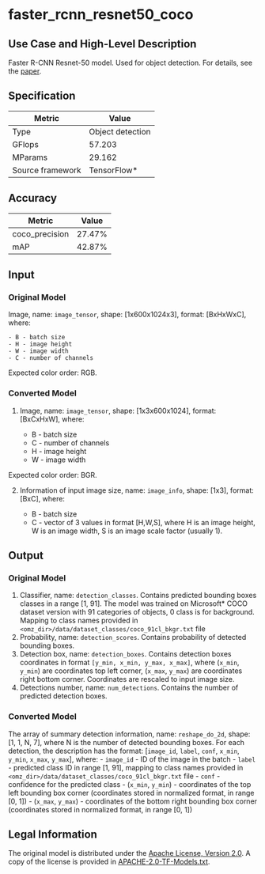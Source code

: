 # faster_rcnn_resnet50_coco

## Use Case and High-Level Description

Faster R-CNN Resnet-50 model. Used for object detection. For details, see the [paper](https://arxiv.org/abs/1506.01497).

## Specification

| Metric                          | Value                                     |
|---------------------------------|-------------------------------------------|
| Type                            | Object detection                          |
| GFlops                          | 57.203                                    |
| MParams                         | 29.162                                    |
| Source framework                | TensorFlow\*                              |

## Accuracy

| Metric | Value |
| ------ | ----- |
| coco_precision | 27.47%|
| mAP| 42.87%|

## Input

### Original Model

Image, name: `image_tensor`, shape: [1x600x1024x3], format: [BxHxWxC],
   where:

    - B - batch size
    - H - image height
    - W - image width
    - C - number of channels

   Expected color order: RGB.

### Converted Model

1. Image, name: `image_tensor`, shape: [1x3x600x1024], format: [BxCxHxW],
where:

   - B - batch size
   - C - number of channels
   - H - image height
   - W - image width

Expected color order: BGR.

2. Information of input image size, name: `image_info`, shape: [1x3], format: [BxC],
   where:

    - B - batch size
    - C - vector of 3 values in format [H,W,S], where H is an image height, W is an image width, S is an image scale factor (usually 1).

## Output

### Original Model

1. Classifier, name: `detection_classes`. Contains predicted bounding boxes classes in a range [1, 91]. The model was trained on Microsoft\* COCO dataset version with 91 categories of objects, 0 class is for background. Mapping to class names provided in `<omz_dir>/data/dataset_classes/coco_91cl_bkgr.txt` file
2. Probability, name: `detection_scores`. Contains probability of detected bounding boxes.
3. Detection box, name: `detection_boxes`. Contains detection boxes coordinates in format `[y_min, x_min, y_max, x_max]`, where (`x_min`, `y_min`)  are coordinates top left corner, (`x_max`, `y_max`) are coordinates right bottom corner. Coordinates are rescaled to input image size.
4. Detections number, name: `num_detections`. Contains the number of predicted detection boxes.

### Converted Model

The array of summary detection information, name: `reshape_do_2d`, shape: [1, 1, N, 7], where N is the number of detected
bounding boxes. For each detection, the description has the format:
[`image_id`, `label`, `conf`, `x_min`, `y_min`, `x_max`, `y_max`],
    where:
    - `image_id` - ID of the image in the batch
    - `label` - predicted class ID in range [1, 91], mapping to class names provided in `<omz_dir>/data/dataset_classes/coco_91cl_bkgr.txt` file
    - `conf` - confidence for the predicted class
    - (`x_min`, `y_min`) - coordinates of the top left bounding box corner (coordinates stored in normalized format, in range [0, 1])
    - (`x_max`, `y_max`) - coordinates of the bottom right bounding box corner  (coordinates stored in normalized format, in range [0, 1])

## Legal Information

The original model is distributed under the
[Apache License, Version 2.0](https://raw.githubusercontent.com/tensorflow/models/master/LICENSE).
A copy of the license is provided in [APACHE-2.0-TF-Models.txt](../licenses/APACHE-2.0-TF-Models.txt).
